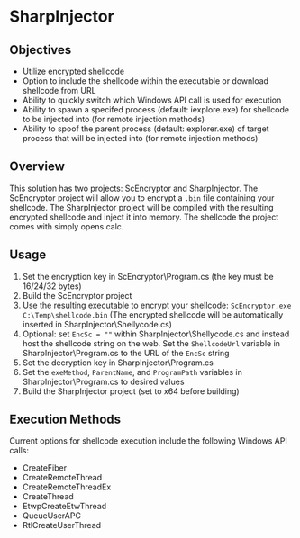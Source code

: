 # SharpInjector

## Objectives
* Utilize encrypted shellcode
* Option to include the shellcode within the executable or download shellcode from URL
* Ability to quickly switch which Windows API call is used for execution
* Ability to spawn a specifed process (default: iexplore.exe) for shellcode to be injected into (for remote injection methods)
* Ability to spoof the parent process (default: explorer.exe) of target process that will be injected into (for remote injection methods)

## Overview 
This solution has two projects: ScEncryptor and SharpInjector. The ScEncryptor project will allow you to encrypt a `.bin` file containing your shellcode. The SharpInjector project will be compiled with the resulting encrypted shellcode and inject it into memory. The shellcode the project comes with simply opens calc.

## Usage
1. Set the encryption key in ScEncryptor\Program.cs (the key must be 16/24/32 bytes)
2. Build the ScEncryptor project
3. Use the resulting executable to encrypt your shellcode: `ScEncryptor.exe C:\Temp\shellcode.bin` (The encrypted shellcode will be automatically inserted in SharpInjector\Shellycode.cs)
4. Optional: set `EncSc = ""` within SharpInjector\Shellycode.cs and instead host the shellcode string on the web. Set the `ShellcodeUrl` variable in SharpInjector\Program.cs to the URL of the `EncSc` string
5. Set the decryption key in SharpInjector\Program.cs
6. Set the `exeMethod`, `ParentName`, and `ProgramPath` variables in SharpInjector\Program.cs to desired values
7. Build the SharpInjector project (set to x64 before building)

## Execution Methods
Current options for shellcode execution include the following Windows API calls:
* CreateFiber
* CreateRemoteThread
* CreateRemoteThreadEx
* CreateThread
* EtwpCreateEtwThread
* QueueUserAPC
* RtlCreateUserThread
